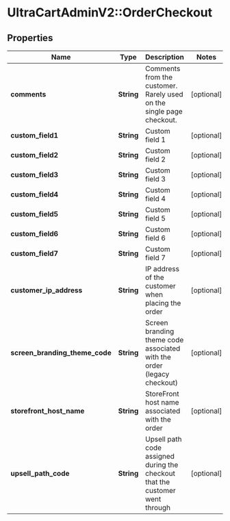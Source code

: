 # UltraCartAdminV2::OrderCheckout

## Properties
Name | Type | Description | Notes
------------ | ------------- | ------------- | -------------
**comments** | **String** | Comments from the customer.  Rarely used on the single page checkout. | [optional] 
**custom_field1** | **String** | Custom field 1 | [optional] 
**custom_field2** | **String** | Custom field 2 | [optional] 
**custom_field3** | **String** | Custom field 3 | [optional] 
**custom_field4** | **String** | Custom field 4 | [optional] 
**custom_field5** | **String** | Custom field 5 | [optional] 
**custom_field6** | **String** | Custom field 6 | [optional] 
**custom_field7** | **String** | Custom field 7 | [optional] 
**customer_ip_address** | **String** | IP address of the customer when placing the order | [optional] 
**screen_branding_theme_code** | **String** | Screen branding theme code associated with the order (legacy checkout) | [optional] 
**storefront_host_name** | **String** | StoreFront host name associated with the order | [optional] 
**upsell_path_code** | **String** | Upsell path code assigned during the checkout that the customer went through | [optional] 


